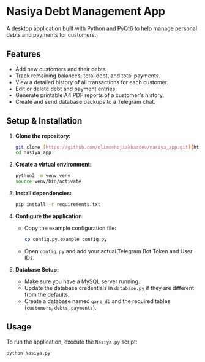 # Nasiya Debt Management App

A desktop application built with Python and PyQt6 to help manage personal debts and payments for customers.

## Features

* Add new customers and their debts.
* Track remaining balances, total debt, and total payments.
* View a detailed history of all transactions for each customer.
* Edit or delete debt and payment entries.
* Generate printable A4 PDF reports of a customer's history.
* Create and send database backups to a Telegram chat.

## Setup & Installation

1.  **Clone the repository:**
    ```bash
    git clone [https://github.com/olimovhojiakbardev/nasiya_app.git](https://github.com/olimovhojiakbardev/nasiya_app.git)
    cd nasiya_app
    ```

2.  **Create a virtual environment:**
    ```bash
    python3 -m venv venv
    source venv/bin/activate
    ```

3.  **Install dependencies:**
    ```bash
    pip install -r requirements.txt
    ```

4.  **Configure the application:**
    * Copy the example configuration file:
        ```bash
        cp config.py.example config.py
        ```
    * Open `config.py` and add your actual Telegram Bot Token and User IDs.

5.  **Database Setup:**
    * Make sure you have a MySQL server running.
    * Update the database credentials in `database.py` if they are different from the defaults.
    * Create a database named `qarz_db` and the required tables (`customers`, `debts`, `payments`).

## Usage

To run the application, execute the `Nasiya.py` script:
```bash
python Nasiya.py
```
